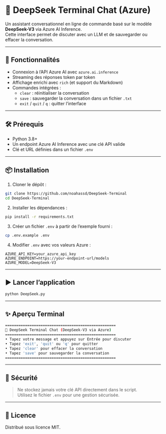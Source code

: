 
# 💬 DeepSeek Terminal Chat (Azure)

Un assistant conversationnel en ligne de commande basé sur le modèle **DeepSeek-V3** via Azure AI Inference.  
Cette interface permet de discuter avec un LLM et de sauvegarder ou effacer la conversation.

---

## 🚀 Fonctionnalités

- Connexion à l’API Azure AI avec `azure.ai.inference`
- Streaming des réponses token par token
- Affichage enrichi avec `rich` (et support du Markdown)
- Commandes intégrées :
  - `clear` : réinitialiser la conversation
  - `save` : sauvegarder la conversation dans un fichier `.txt`
  - `exit` / `quit` / `q` : quitter l’interface

---

## 🛠️ Prérequis

- Python 3.8+
- Un endpoint Azure AI Inference avec une clé API valide
- Clé et URL définies dans un fichier `.env`

---

## 📦 Installation

1. Cloner le dépôt :
```bash
git clone https://github.com/noahassd/DeepSeek-Terminal
cd DeepSeek-Terminal
```

2. Installer les dépendances :
```bash
pip install -r requirements.txt
```

3. Créer un fichier `.env` à partir de l’exemple fourni :
```bash
cp .env.example .env
```

4. Modifier `.env` avec vos valeurs Azure :
```env
AZURE_API_KEY=your_azure_api_key
AZURE_ENDPOINT=https://your-endpoint-url/models
AZURE_MODEL=DeepSeek-V3
```

---

## ▶️ Lancer l’application

```bash
python DeepSeek.py
```

---

## ✨ Aperçu Terminal

```bash
==================================================
💬 DeepSeek Terminal Chat (DeepSeek-V3 via Azure)
==================================================
• Tapez votre message et appuyez sur Entrée pour discuter
• Tapez 'exit', 'quit' ou 'q' pour quitter
• Tapez 'clear' pour effacer la conversation
• Tapez 'save' pour sauvegarder la conversation
==================================================
```

---

## 🔐 Sécurité

> Ne stockez jamais votre clé API directement dans le script.  
Utilisez le fichier `.env` pour une gestion sécurisée.

---

## 📄 Licence

Distribué sous licence MIT.
